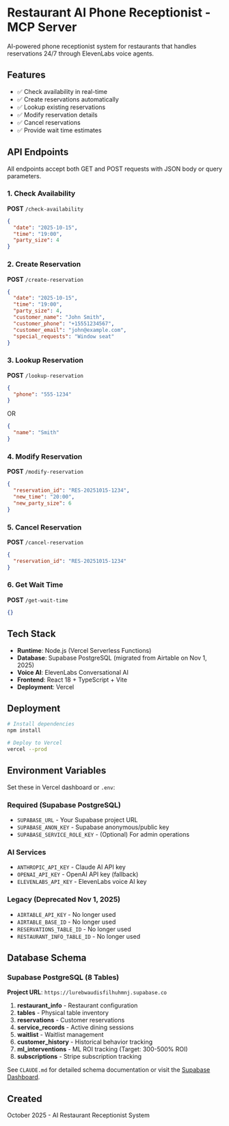 # Restaurant AI Phone Receptionist - MCP Server

AI-powered phone receptionist system for restaurants that handles reservations 24/7 through ElevenLabs voice agents.

## Features

- ✅ Check availability in real-time
- ✅ Create reservations automatically
- ✅ Lookup existing reservations
- ✅ Modify reservation details
- ✅ Cancel reservations
- ✅ Provide wait time estimates

## API Endpoints

All endpoints accept both GET and POST requests with JSON body or query parameters.

### 1. Check Availability
**POST** `/check-availability`
```json
{
  "date": "2025-10-15",
  "time": "19:00",
  "party_size": 4
}
```

### 2. Create Reservation
**POST** `/create-reservation`
```json
{
  "date": "2025-10-15",
  "time": "19:00",
  "party_size": 4,
  "customer_name": "John Smith",
  "customer_phone": "+15551234567",
  "customer_email": "john@example.com",
  "special_requests": "Window seat"
}
```

### 3. Lookup Reservation
**POST** `/lookup-reservation`
```json
{
  "phone": "555-1234"
}
```
OR
```json
{
  "name": "Smith"
}
```

### 4. Modify Reservation
**POST** `/modify-reservation`
```json
{
  "reservation_id": "RES-20251015-1234",
  "new_time": "20:00",
  "new_party_size": 6
}
```

### 5. Cancel Reservation
**POST** `/cancel-reservation`
```json
{
  "reservation_id": "RES-20251015-1234"
}
```

### 6. Get Wait Time
**POST** `/get-wait-time`
```json
{}
```

## Tech Stack

- **Runtime**: Node.js (Vercel Serverless Functions)
- **Database**: Supabase PostgreSQL (migrated from Airtable on Nov 1, 2025)
- **Voice AI**: ElevenLabs Conversational AI
- **Frontend**: React 18 + TypeScript + Vite
- **Deployment**: Vercel

## Deployment

```bash
# Install dependencies
npm install

# Deploy to Vercel
vercel --prod
```

## Environment Variables

Set these in Vercel dashboard or `.env`:

### Required (Supabase PostgreSQL)
- `SUPABASE_URL` - Your Supabase project URL
- `SUPABASE_ANON_KEY` - Supabase anonymous/public key
- `SUPABASE_SERVICE_ROLE_KEY` - (Optional) For admin operations

### AI Services
- `ANTHROPIC_API_KEY` - Claude AI API key
- `OPENAI_API_KEY` - OpenAI API key (fallback)
- `ELEVENLABS_API_KEY` - ElevenLabs voice AI key

### Legacy (Deprecated Nov 1, 2025)
- `AIRTABLE_API_KEY` - No longer used
- `AIRTABLE_BASE_ID` - No longer used
- `RESERVATIONS_TABLE_ID` - No longer used
- `RESTAURANT_INFO_TABLE_ID` - No longer used

## Database Schema

### Supabase PostgreSQL (8 Tables)

**Project URL**: `https://lurebwaudisfilhuhmnj.supabase.co`

1. **restaurant_info** - Restaurant configuration
2. **tables** - Physical table inventory
3. **reservations** - Customer reservations
4. **service_records** - Active dining sessions
5. **waitlist** - Waitlist management
6. **customer_history** - Historical behavior tracking
7. **ml_interventions** - ML ROI tracking (Target: 300-500% ROI)
8. **subscriptions** - Stripe subscription tracking

See `CLAUDE.md` for detailed schema documentation or visit the [Supabase Dashboard](https://app.supabase.com/project/lurebwaudisfilhuhmnj).

## Created

October 2025 - AI Restaurant Receptionist System
